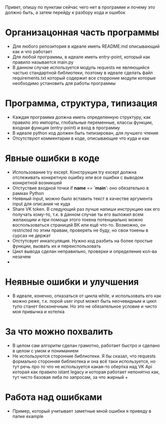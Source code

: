 Привет, опишу по пунктам сейчас чего нет в программе и почему это должно быть, а затем перейду к разбору кода и ошибок 

# Организацонная часть программы

* Для любого репозитория в идеале иметь README.md описывающий как и что работает
* Для любой программы, в идеале иметь entry-point, который как правило называется main.py
* В данном случае используется модуль requests не являющийся частью стандартной библиотеки, поэтому в идеале сделать файл requirements.txt который содержит все сторроние модули которые необходимо установить для работы программы 

# Программа, структура, типизация

* Каждая программа должна иметь определенную структуру, как правило это импорты, глобальные переменные, классы функции, входная функция (entry-point) и вход в программу 
* В идеале python код должен быть типизирован, для лучшего чтения
* Отсутствуют комментарии в коде, описывающие что куда и как 

# Явные ошибки в коде

* Использование try except. Конструкция try except должна отслеживать конкретную ошибку или все ошибки с выводом конкретной возникшей 
* Отстуствие входной точки if __name__ == '__main__': оно обязательно в рамках Python 
* Неявный input, можно было вставить текст в качестве аргумента input для описания че куда
* Share VK token. В следующий раз лучше напиши инструкцию как его получать кому-то, т.к. в данном случае ты его выложил всем желающим и при помощи этого токена потенциально можно воспользоваться страницей ВК или ещё что-то. Возможно, он restricted по этим правам, проверять не буду, но свои токены в сурсах не держат 
* Отстутсвует инкапсуляция. Нужно код разбить на более простые функции, вызвать их и переиспользовать
* Цикл вывода сделан неправильно, проверки и определение кол-ва незачем 
* 
  
# Неявные ошибки и улучшения 

* В идеале, конечно, отказаться от цикла while, и использовать его как можно реже, т.к. порой user input может быть неочевидным и цикл тупо станет бесконечным. Но это не обязательное условие и чисто моя привычка и хотелка

# За что можно похвалить 

* В целом сам алгоритм сделан грамотно, работает быстро и сделано в целом с умом и пониманием 
* Не используются сторонние библиотеки. Я бы сказал, что requests формально сторонняя библиотека и она всё таки используется, но тут речь про то что не используется какая-то обертка над VK Api которая как правило istant legacy и которая работает непонятно как, тут чисто базовая либа по запросам, за что жирный +

# Работа над ошибками

* Пример, который учитывает заметные мной ошибки я приведу в папке example